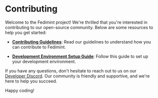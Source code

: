 # Contributing

Welcome to the Fedimint project! We're thrilled that you're interested in contributing to our open-source community. Below are some resources to help you get started:

- **[Contributing Guidelines](https://github.com/fedimint/fedimint/blob/master/docs/contributing.md)**: Read our guidelines to understand how you can contribute to Fedimint.

- **[Development Environment Setup Guide](https://github.com/fedimint/fedimint/blob/master/docs/dev-env.md)**: Follow this guide to set up your development environment.

If you have any questions, don't hesitate to reach out to us on our [Developer Discord](https://discord.gg/BGFMXSkNJW). Our community is friendly and supportive, and we're here to help you succeed.

Happy coding!
